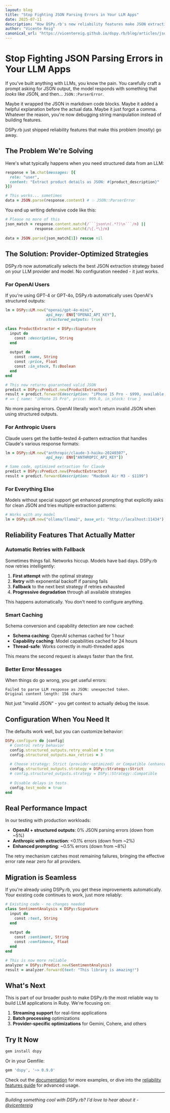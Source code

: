 ```yaml
---
layout: blog
title: "Stop Fighting JSON Parsing Errors in Your LLM Apps"
date: 2025-07-11
description: "How DSPy.rb's new reliability features make JSON extraction from LLMs actually reliable"
author: "Vicente Reig"
canonical_url: "https://vicentereig.github.io/dspy.rb/blog/articles/json-parsing-reliability/"
---
```


# Stop Fighting JSON Parsing Errors in Your LLM Apps

If you've built anything with LLMs, you know the pain. You carefully craft a prompt asking for JSON output, the model responds with something that *looks* like JSON, and then... `JSON::ParserError`. 

Maybe it wrapped the JSON in markdown code blocks. Maybe it added a helpful explanation before the actual data. Maybe it just forgot a comma. Whatever the reason, you're now debugging string manipulation instead of building features.

DSPy.rb just shipped reliability features that make this problem (mostly) go away.

## The Problem We're Solving

Here's what typically happens when you need structured data from an LLM:

```ruby
response = lm.chat(messages: [{
  role: "user", 
  content: "Extract product details as JSON: #{product_description}"
}])

# This works... sometimes
data = JSON.parse(response.content) # 💥 JSON::ParserError
```

You end up writing defensive code like this:

```ruby
# Please no more of this
json_match = response.content.match(/```json\n(.*?)\n```/m) || 
             response.content.match(/\{.*\}/m)
             
data = JSON.parse(json_match[1]) rescue nil
```

## The Solution: Provider-Optimized Strategies

DSPy.rb now automatically selects the best JSON extraction strategy based on your LLM provider and model. No configuration needed - it just works.

### For OpenAI Users

If you're using GPT-4 or GPT-4o, DSPy.rb automatically uses OpenAI's structured outputs:

```ruby
lm = DSPy::LM.new("openai/gpt-4o-mini", 
                  api_key: ENV["OPENAI_API_KEY"],
                  structured_outputs: true)

class ProductExtractor < DSPy::Signature
  input do
    const :description, String
  end
  
  output do
    const :name, String
    const :price, Float
    const :in_stock, T::Boolean
  end
end

# This now returns guaranteed valid JSON
predict = DSPy::Predict.new(ProductExtractor)
result = predict.forward(description: "iPhone 15 Pro - $999, available now")
# => { name: "iPhone 15 Pro", price: 999.0, in_stock: true }
```

No more parsing errors. OpenAI literally won't return invalid JSON when using structured outputs.

### For Anthropic Users

Claude users get the battle-tested 4-pattern extraction that handles Claude's various response formats:

```ruby
lm = DSPy::LM.new("anthropic/claude-3-haiku-20240307",
                  api_key: ENV["ANTHROPIC_API_KEY"])

# Same code, optimized extraction for Claude
predict = DSPy::Predict.new(ProductExtractor)
result = predict.forward(description: "MacBook Air M3 - $1199")
```

### For Everything Else

Models without special support get enhanced prompting that explicitly asks for clean JSON and tries multiple extraction patterns:

```ruby
# Works with any model
lm = DSPy::LM.new("ollama/llama2", base_url: "http://localhost:11434")
```

## Reliability Features That Actually Matter

### Automatic Retries with Fallback

Sometimes things fail. Networks hiccup. Models have bad days. DSPy.rb now retries intelligently:

1. **First attempt** with the optimal strategy
2. **Retry** with exponential backoff if parsing fails  
3. **Fallback** to the next best strategy if retries exhausted
4. **Progressive degradation** through all available strategies

This happens automatically. You don't need to configure anything.

### Smart Caching

Schema conversion and capability detection are now cached:

- **Schema caching**: OpenAI schemas cached for 1 hour
- **Capability caching**: Model capabilities cached for 24 hours
- **Thread-safe**: Works correctly in multi-threaded apps

This means the second request is always faster than the first.

### Better Error Messages

When things do go wrong, you get useful errors:

```
Failed to parse LLM response as JSON: unexpected token. 
Original content length: 156 chars
```

Not just "invalid JSON" - you get context to actually debug the issue.

## Configuration When You Need It

The defaults work well, but you can customize behavior:

```ruby
DSPy.configure do |config|
  # Control retry behavior
  config.structured_outputs.retry_enabled = true
  config.structured_outputs.max_retries = 3
  
  # Choose strategy: Strict (provider-optimized) or Compatible (enhanced prompting)
  config.structured_outputs.strategy = DSPy::Strategy::Strict
  # config.structured_outputs.strategy = DSPy::Strategy::Compatible
  
  # Disable delays in tests
  config.test_mode = true
end
```

## Real Performance Impact

In our testing with production workloads:

- **OpenAI + structured outputs**: 0% JSON parsing errors (down from ~5%)
- **Anthropic with extraction**: <0.1% errors (down from ~2%)
- **Enhanced prompting**: ~0.5% errors (down from ~8%)

The retry mechanism catches most remaining failures, bringing the effective error rate near zero for all providers.

## Migration is Seamless

If you're already using DSPy.rb, you get these improvements automatically. Your existing code continues to work, just more reliably:

```ruby
# Existing code - no changes needed
class SentimentAnalysis < DSPy::Signature
  input do
    const :text, String
  end
  
  output do
    const :sentiment, String
    const :confidence, Float
  end
end

# This is now more reliable
analyzer = DSPy::Predict.new(SentimentAnalysis)
result = analyzer.forward(text: "This library is amazing!")
```

## What's Next

This is part of our broader push to make DSPy.rb the most reliable way to build LLM applications in Ruby. We're focusing on:

1. **Streaming support** for real-time applications
2. **Batch processing** optimizations  
3. **Provider-specific optimizations** for Gemini, Cohere, and others

## Try It Now

```bash
gem install dspy
```

Or in your Gemfile:

```ruby
gem 'dspy', '~> 0.9.0'
```

Check out the [documentation](https://vicentereig.github.io/dspy.rb/) for more examples, or dive into the [reliability features guide](https://vicentereig.github.io/dspy.rb/production/) for advanced usage.

---

*Building something cool with DSPy.rb? I'd love to hear about it - [@vicentereig](https://twitter.com/vicentereig)*